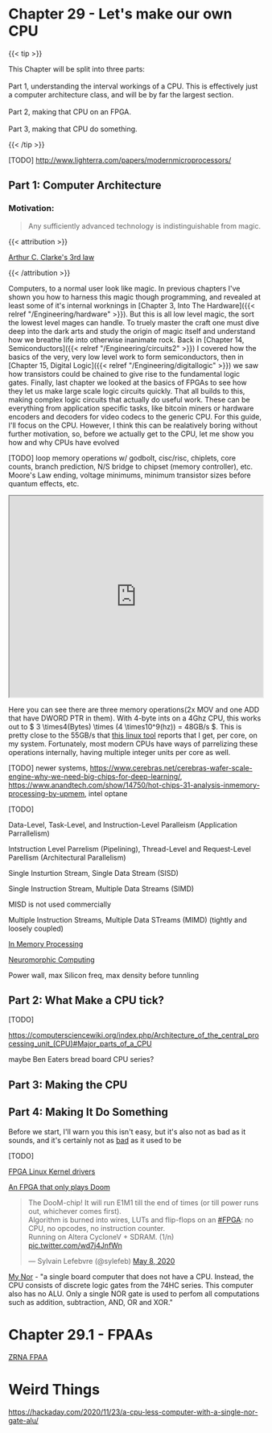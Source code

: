 # Chapter 29 - Let's make our own CPU

{{< tip >}}

This Chapter will be split into three parts:</br></br>Part 1, understanding the interval workings of a CPU. This is effectively just a computer architecture class, and will be by far the largest section.</br></br>Part 2, making that CPU on an FPGA.</br></br>Part 3, making that CPU do something.

{{< /tip >}}

[TODO] http://www.lighterra.com/papers/modernmicroprocessors/

## Part 1: Computer Architecture

### Motivation:

> Any sufficiently advanced technology is indistinguishable from magic.

{{< attribution >}}

[Arthur C. Clarke's 3rd law](https://en.wikipedia.org/wiki/Clarke's_three_laws)

{{< /attribution >}}

Computers, to a normal user look like magic. In previous chapters I've shown you how to harness this magic though programming, and revealed at least some of it's internal worknings in [Chapter 3, Into The Hardware]({{< relref "/Engineering/hardware" >}}). But this is all low level magic, the sort the lowest level mages can handle. To truely master the craft one must dive deep into the dark arts and study the origin of magic itself and understand how we breathe life into otherwise inanimate rock. Back in [Chapter 14, Semiconductors]({{< relref "/Engineering/circuits2" >}}) I covered how the basics of the very, very low level work to form semiconductors, then in [Chapter 15, Digital Logic]({{< relref "/Engineering/digitallogic" >}}) we saw how transistors could be chained to give rise to the fundamental logic gates. Finally, last chapter we looked at the basics of FPGAs to see how they let us make large scale logic circuits quickly. That all builds to this, making complex logic circuits that actually do useful work. These can be everything from application specific tasks, like bitcoin miners or hardware encoders and decoders for video codecs to the generic CPU. For this guide, I'll focus on the CPU. However, I think this can be realatively boring without further motivation, so, before we actually get to the CPU, let me show you how and why CPUs have evolved

[TODO] loop memory operations w/ godbolt, cisc/risc, chiplets, core counts, branch prediction, N/S bridge to chipset (memory controller), etc. Moore's Law ending, voltage minimums, minimum transistor sizes before quantum effects, etc.

<iframe width="100%" height="400px" src="https://godbolt.org/e?readOnly=true&hideEditorToolbars=true#g:!((g:!((g:!((h:codeEditor,i:(fontScale:18,j:1,lang:c%2B%2B,selection:(endColumn:1,endLineNumber:11,positionColumn:1,positionLineNumber:11,selectionStartColumn:1,selectionStartLineNumber:11,startColumn:1,startLineNumber:11),source:'%23include+%3Ccstdlib%3E%0A%0Aint*+addFloats(int*+a,+int*+b,+int*+c,+int+n)+%7B%0A%0A++++for+(int+i+%3D+0%3B+i+%3C+n%3B+i%2B%2B)%7B%0A++++++++c%5Bi%5D+%3D+a%5Bi%5D+%2B+b%5Bi%5D%3B%0A++++%7D%0A%0A++++return+c%3B%0A%7D%0A'),l:'5',n:'0',o:'C%2B%2B+source+%231',t:'0')),k:50.79365079365079,l:'4',n:'0',o:'',s:0,t:'0'),(g:!((h:compiler,i:(compiler:g102,filters:(b:'0',binary:'1',commentOnly:'0',demangle:'0',directives:'0',execute:'1',intel:'0',libraryCode:'0',trim:'0'),fontScale:17,j:1,lang:c%2B%2B,libs:!(),options:'-O',selection:(endColumn:1,endLineNumber:1,positionColumn:1,positionLineNumber:1,selectionStartColumn:1,selectionStartLineNumber:1,startColumn:1,startLineNumber:1),source:1),l:'5',n:'0',o:'x86-64+gcc+10.2+(Editor+%231,+Compiler+%231)+C%2B%2B',t:'0')),k:49.20634920634921,l:'4',n:'0',o:'',s:0,t:'0')),l:'2',n:'0',o:'',t:'0')),version:4"></iframe>

Here you can see there are three memory operations(2x MOV and one ADD that have DWORD PTR in them). With 4-byte ints on a 4Ghz CPU, this works out to $ 3 \times4(Bytes) \times (4 \times10^9(hz)) = 48GB/s $. This is pretty close to the 55GB/s that [this linux tool](https://zsmith.co/bandwidth.php) reports that I get, per core, on my system. Fortunately, most modern CPUs have ways of parrelizing these operations internally, having multiple integer units per core as well.

[TODO] newer systems, https://www.cerebras.net/cerebras-wafer-scale-engine-why-we-need-big-chips-for-deep-learning/, https://www.anandtech.com/show/14750/hot-chips-31-analysis-inmemory-processing-by-upmem, intel optane

[TODO]

Data-Level, Task-Level, and Instruction-Level Paralleism (Application Parrallelism)

Intstruction Level Parrelism (Pipelining), Thread-Level and Request-Level Parellism (Architectural Parallelism)

Single Insturtion Stream, Single Data Stream (SISD)

Single Instruction Stream, Multiple Data Streams (SIMD)

MISD is not used commercially

Multiple Instruction Streams, Multiple Data STreams (MIMD) (tightly and loosely coupled)

[In Memory Processing](https://en.wikipedia.org/wiki/In-memory_processing)

[Neuromorphic Computing](https://en.wikipedia.org/wiki/Neuromorphic_engineering)

Power wall, max Silicon freq, max density before tunnling 

## Part 2: What Make a CPU tick?

[TODO]

https://computersciencewiki.org/index.php/Architecture_of_the_central_processing_unit_(CPU)#Major_parts_of_a_CPU

maybe Ben Eaters bread board CPU series?

## Part 3: Making the CPU

## Part 4: Making It Do Something

Before we start, I'll warn you this isn't easy, but it's also not as bad as it sounds, and it's certainly not as [bad](https://www.youtube.com/watch?v=C8txvmXUIJQ&list=PL5cGwrD7cv8hK-qxPqRB25Dzs0BtLWhXz&index=141&t=0s) as it used to be

[TODO]

[FPGA Linux Kernel drivers](https://www.kernel.org/doc/html/latest/driver-api/fpga/index.html)

[An FPGA that only plays Doom](https://twitter.com/sylefeb/status/1258808333265514497)

<blockquote class="twitter-tweet"><p lang="en" dir="ltr">The DooM-chip! It will run E1M1 till the end of times (or till power runs out, whichever comes first).<br>Algorithm is burned into wires, LUTs and flip-flops on an <a href="https://twitter.com/hashtag/FPGA?src=hash&amp;ref_src=twsrc%5Etfw">#FPGA</a>: no CPU, no opcodes, no instruction counter. <br>Running on Altera CycloneV + SDRAM. (1/n) <a href="https://t.co/wd7j4JnfWn">pic.twitter.com/wd7j4JnfWn</a></p>&mdash; Sylvain Lefebvre (@sylefeb) <a href="https://twitter.com/sylefeb/status/1258808333265514497?ref_src=twsrc%5Etfw">May 8, 2020</a></blockquote> <script async src="https://platform.twitter.com/widgets.js" charset="utf-8"></script>

[My Nor](http://www.mynor.org) - "a single board computer that does not have a CPU. Instead, the CPU consists of discrete logic gates from the 74HC series. This computer also has no ALU. Only a single NOR gate is used to perfom all computations such as addition, subtraction, AND, OR and XOR."

# Chapter 29.1 - FPAAs

[ZRNA FPAA](https://zrna.org/shop)

# Weird Things

https://hackaday.com/2020/11/23/a-cpu-less-computer-with-a-single-nor-gate-alu/